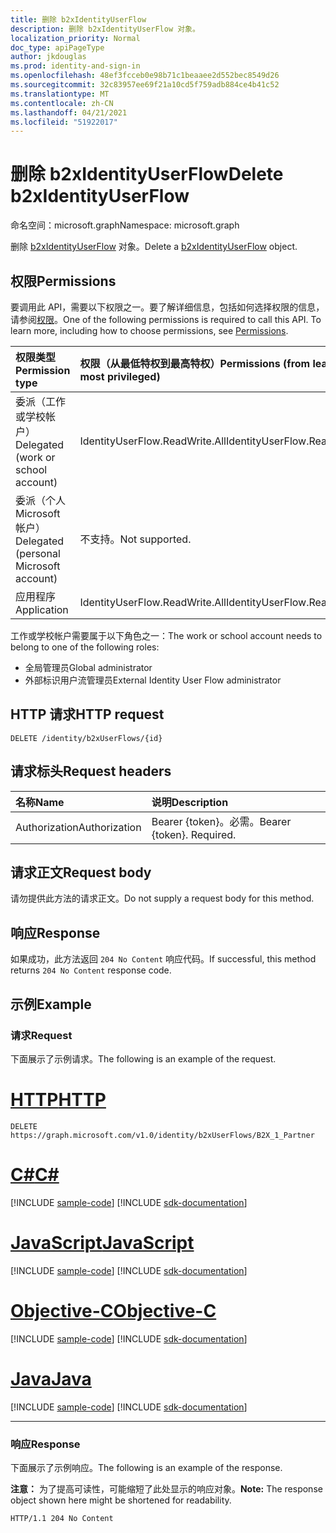 ```yaml
---
title: 删除 b2xIdentityUserFlow
description: 删除 b2xIdentityUserFlow 对象。
localization_priority: Normal
doc_type: apiPageType
author: jkdouglas
ms.prod: identity-and-sign-in
ms.openlocfilehash: 48ef3fcceb0e98b71c1beaaee2d552bec8549d26
ms.sourcegitcommit: 32c83957ee69f21a10cd5f759adb884ce4b41c52
ms.translationtype: MT
ms.contentlocale: zh-CN
ms.lasthandoff: 04/21/2021
ms.locfileid: "51922017"
---
```

# <a name="delete-b2xidentityuserflow"></a><span data-ttu-id="9d7db-103">删除 b2xIdentityUserFlow</span><span class="sxs-lookup"><span data-stu-id="9d7db-103">Delete b2xIdentityUserFlow</span></span>

<span data-ttu-id="9d7db-104">命名空间：microsoft.graph</span><span class="sxs-lookup"><span data-stu-id="9d7db-104">Namespace: microsoft.graph</span></span>

<span data-ttu-id="9d7db-105">删除 [b2xIdentityUserFlow](../resources/b2xidentityuserflow.md) 对象。</span><span class="sxs-lookup"><span data-stu-id="9d7db-105">Delete a [b2xIdentityUserFlow](../resources/b2xidentityuserflow.md) object.</span></span>

## <a name="permissions"></a><span data-ttu-id="9d7db-106">权限</span><span class="sxs-lookup"><span data-stu-id="9d7db-106">Permissions</span></span>

<span data-ttu-id="9d7db-p101">要调用此 API，需要以下权限之一。要了解详细信息，包括如何选择权限的信息，请参阅[权限](/graph/permissions-reference)。</span><span class="sxs-lookup"><span data-stu-id="9d7db-p101">One of the following permissions is required to call this API. To learn more, including how to choose permissions, see [Permissions](/graph/permissions-reference).</span></span>

|<span data-ttu-id="9d7db-109">权限类型</span><span class="sxs-lookup"><span data-stu-id="9d7db-109">Permission type</span></span>      | <span data-ttu-id="9d7db-110">权限（从最低特权到最高特权）</span><span class="sxs-lookup"><span data-stu-id="9d7db-110">Permissions (from least to most privileged)</span></span>              |
|:--------------------|:---------------------------------------------------------|
|<span data-ttu-id="9d7db-111">委派（工作或学校帐户）</span><span class="sxs-lookup"><span data-stu-id="9d7db-111">Delegated (work or school account)</span></span>|<span data-ttu-id="9d7db-112">IdentityUserFlow.ReadWrite.All</span><span class="sxs-lookup"><span data-stu-id="9d7db-112">IdentityUserFlow.ReadWrite.All</span></span>|
|<span data-ttu-id="9d7db-113">委派（个人 Microsoft 帐户）</span><span class="sxs-lookup"><span data-stu-id="9d7db-113">Delegated (personal Microsoft account)</span></span>| <span data-ttu-id="9d7db-114">不支持。</span><span class="sxs-lookup"><span data-stu-id="9d7db-114">Not supported.</span></span>|
|<span data-ttu-id="9d7db-115">应用程序</span><span class="sxs-lookup"><span data-stu-id="9d7db-115">Application</span></span>|<span data-ttu-id="9d7db-116">IdentityUserFlow.ReadWrite.All</span><span class="sxs-lookup"><span data-stu-id="9d7db-116">IdentityUserFlow.ReadWrite.All</span></span>|

<span data-ttu-id="9d7db-117">工作或学校帐户需要属于以下角色之一：</span><span class="sxs-lookup"><span data-stu-id="9d7db-117">The work or school account needs to belong to one of the following roles:</span></span>

* <span data-ttu-id="9d7db-118">全局管理员</span><span class="sxs-lookup"><span data-stu-id="9d7db-118">Global administrator</span></span>
* <span data-ttu-id="9d7db-119">外部标识用户流管理员</span><span class="sxs-lookup"><span data-stu-id="9d7db-119">External Identity User Flow administrator</span></span>

## <a name="http-request"></a><span data-ttu-id="9d7db-120">HTTP 请求</span><span class="sxs-lookup"><span data-stu-id="9d7db-120">HTTP request</span></span>

<!-- { "blockType": "ignored" } -->
```http
DELETE /identity/b2xUserFlows/{id}
```

## <a name="request-headers"></a><span data-ttu-id="9d7db-121">请求标头</span><span class="sxs-lookup"><span data-stu-id="9d7db-121">Request headers</span></span>

|<span data-ttu-id="9d7db-122">名称</span><span class="sxs-lookup"><span data-stu-id="9d7db-122">Name</span></span>|<span data-ttu-id="9d7db-123">说明</span><span class="sxs-lookup"><span data-stu-id="9d7db-123">Description</span></span>|
|:---------------|:----------|
|<span data-ttu-id="9d7db-124">Authorization</span><span class="sxs-lookup"><span data-stu-id="9d7db-124">Authorization</span></span>|<span data-ttu-id="9d7db-p102">Bearer {token}。必需。</span><span class="sxs-lookup"><span data-stu-id="9d7db-p102">Bearer {token}. Required.</span></span>|

## <a name="request-body"></a><span data-ttu-id="9d7db-127">请求正文</span><span class="sxs-lookup"><span data-stu-id="9d7db-127">Request body</span></span>

<span data-ttu-id="9d7db-128">请勿提供此方法的请求正文。</span><span class="sxs-lookup"><span data-stu-id="9d7db-128">Do not supply a request body for this method.</span></span>

## <a name="response"></a><span data-ttu-id="9d7db-129">响应</span><span class="sxs-lookup"><span data-stu-id="9d7db-129">Response</span></span>

<span data-ttu-id="9d7db-130">如果成功，此方法返回 `204 No Content` 响应代码。</span><span class="sxs-lookup"><span data-stu-id="9d7db-130">If successful, this method returns `204 No Content` response code.</span></span>

## <a name="example"></a><span data-ttu-id="9d7db-131">示例</span><span class="sxs-lookup"><span data-stu-id="9d7db-131">Example</span></span>

### <a name="request"></a><span data-ttu-id="9d7db-132">请求</span><span class="sxs-lookup"><span data-stu-id="9d7db-132">Request</span></span>

<span data-ttu-id="9d7db-133">下面展示了示例请求。</span><span class="sxs-lookup"><span data-stu-id="9d7db-133">The following is an example of the request.</span></span>


# <a name="http"></a>[<span data-ttu-id="9d7db-134">HTTP</span><span class="sxs-lookup"><span data-stu-id="9d7db-134">HTTP</span></span>](#tab/http)
<!-- {
  "blockType": "request",
  "name": "delete_b2xUserFlows"
}
-->

``` http
DELETE https://graph.microsoft.com/v1.0/identity/b2xUserFlows/B2X_1_Partner
```
# <a name="c"></a>[<span data-ttu-id="9d7db-135">C#</span><span class="sxs-lookup"><span data-stu-id="9d7db-135">C#</span></span>](#tab/csharp)
[!INCLUDE [sample-code](../includes/snippets/csharp/delete-b2xuserflows-csharp-snippets.md)]
[!INCLUDE [sdk-documentation](../includes/snippets/snippets-sdk-documentation-link.md)]

# <a name="javascript"></a>[<span data-ttu-id="9d7db-136">JavaScript</span><span class="sxs-lookup"><span data-stu-id="9d7db-136">JavaScript</span></span>](#tab/javascript)
[!INCLUDE [sample-code](../includes/snippets/javascript/delete-b2xuserflows-javascript-snippets.md)]
[!INCLUDE [sdk-documentation](../includes/snippets/snippets-sdk-documentation-link.md)]

# <a name="objective-c"></a>[<span data-ttu-id="9d7db-137">Objective-C</span><span class="sxs-lookup"><span data-stu-id="9d7db-137">Objective-C</span></span>](#tab/objc)
[!INCLUDE [sample-code](../includes/snippets/objc/delete-b2xuserflows-objc-snippets.md)]
[!INCLUDE [sdk-documentation](../includes/snippets/snippets-sdk-documentation-link.md)]

# <a name="java"></a>[<span data-ttu-id="9d7db-138">Java</span><span class="sxs-lookup"><span data-stu-id="9d7db-138">Java</span></span>](#tab/java)
[!INCLUDE [sample-code](../includes/snippets/java/delete-b2xuserflows-java-snippets.md)]
[!INCLUDE [sdk-documentation](../includes/snippets/snippets-sdk-documentation-link.md)]

---


### <a name="response"></a><span data-ttu-id="9d7db-139">响应</span><span class="sxs-lookup"><span data-stu-id="9d7db-139">Response</span></span>

<span data-ttu-id="9d7db-140">下面展示了示例响应。</span><span class="sxs-lookup"><span data-stu-id="9d7db-140">The following is an example of the response.</span></span>

<span data-ttu-id="9d7db-141">**注意：** 为了提高可读性，可能缩短了此处显示的响应对象。</span><span class="sxs-lookup"><span data-stu-id="9d7db-141">**Note:** The response object shown here might be shortened for readability.</span></span>

<!-- {
  "blockType": "response",
  "truncated": true
}
-->

``` http
HTTP/1.1 204 No Content
```
